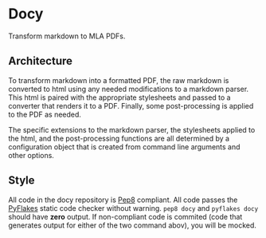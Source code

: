 Docy
====

Transform markdown to MLA PDFs.

Architecture
------------

To transform markdown into a formatted PDF, the raw markdown is converted to html using any needed modifications to a markdown parser. This html is paired with the appropriate stylesheets and passed to a converter that renders it to a PDF. Finally, some post-processing is applied to the PDF as needed.

The specific extensions to the markdown parser, the stylesheets applied to the html, and the post-processing functions are all determined by a configuration object that is created from command line arguments and other options.

Style
-----

All code in the docy repository is [Pep8](http://www.python.org/dev/peps/pep-0008/) compliant. All code passes the [PyFlakes](https://pypi.python.org/pypi/pyflakes) static code checker without warning.
`pep8 docy` and `pyflakes docy` should have **zero** output. If non-compliant code is commited (code that generates output for either of the two command abov), you will be mocked.
